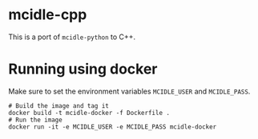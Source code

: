 # mcidle-cpp

This is a port of `mcidle-python` to C++.

# Running using docker

Make sure to set the environment variables `MCIDLE_USER` and `MCIDLE_PASS`.

```
# Build the image and tag it
docker build -t mcidle-docker -f Dockerfile . 
# Run the image
docker run -it -e MCIDLE_USER -e MCIDLE_PASS mcidle-docker
```

